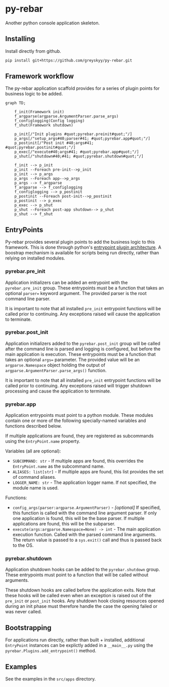 # py-rebar

Another python console application skeleton.

## Installing

Install directly from github. 

```bash
pip install git+https://github.com/greyskyy/py-rebar.git
```

## Framework workflow

The py-rebar application scaffold provides for a series of plugin points for business logic to be added.

```mermaid
graph TD;

    f_init(Framework init)
    f_argparse(argparse.ArgumentParser.parse_args)
    f_configlogging(Config logging)
    f_shut(Framework shutdown)

    p_init[/"Init plugins #quot;pyrebar.preinit#quot;"/]
    p_args[/"setup_args#40;parser#41; #quot;pyrebar.app#quot;"/]
    p_postinit[/"Post init #40;args#41; #quot;pyrebar.postinit#quot;"/]
    p_exec[/"execute#40;args#41; #quot;pyrebar.app#quot;"/]
    p_shut[/"shutdown#40;#41; #quot;pyrebar.shutdown#quot;"/]

    f_init --> p_init
    p_init --Foreach pre-init-->p_init
    p_init --> p_args
    p_args --Foreach app-->p_args
    p_args --> f_argparse
    f_argparse --> f_configlogging
    f_configlogging --> p_postinit
    p_postinit --Foreach post-init-->p_postinit
    p_postinit --> p_exec
    p_exec --> p_shut
    p_shut --Foreach post-app shutdown--> p_shut
    p_shut --> f_shut
```

## EntryPoints

Py-rebar provides several plugin points to add the business logic to this framework.  This is done through python's [entrypoint plugin architecture](https://setuptools.pypa.io/en/latest/userguide/entry_point.html#entry-points-for-plugins). A boostrap mechanism is available for scripts being run directly, rather than relying on installed modules.

### pyrebar.pre_init

Application initializers can be added an entrypoint with the `pyrebar.pre_init` group. These entrypoints must be a function that takes an optional `parser=` keyword argument. The provided parser is the root command line parser.

It is important to note that all installed `pre_init` entrypoint functions will be called prior to continuing. Any exceptions raised will cause the application to terminate.

### pyrebar.post_init

Application initializers added to the `pyrebar.post_init` group will be called after the command line is parsed and logging is configured, but before the main application is execution. These entrypoints must be a function that takes an optional `args=` parameter. The provided value will be an `argparse.Namespace` object holding the output of `argparse.ArgumentParser.parse_args()` function.

It is important to note that all installed `pre_init` entrypoint functions will be called prior to continuing. Any exceptions raised will trigger shutdown processing and cause the application to terminate.

### pyrebar.app

Application entrypoints must point to a python module. These modules contain one or more of the following specially-named variables and functions described below.

If multiple applications are found, they are registered as subcommands using the `EntryPoint.name` property.

Variables (all are optional):

* `SUBCOMMAND: str` - If multiple apps are found, this overrides the `EntryPoint.name` as the subcommand name.
* `ALIASES: list[str]` - If multiple apps are found, this list provides the set of command aliases.
* `LOGGER_NAME: str` - The application logger name. If not specified, the module name is used.

Functions:

* `config_args(parser:argparse.ArgumentParser)` - *[optional]* If specified, this function is called with the command line argument parser. If only one application is found, this will be the base parser. If multiple applications are found, this will be the subparser.
* `execute(args:argparse.Namespace=None) -> int` - The main application execution function. Called with the parsed command line arguments. The return value is passed to a `sys.exit()` call and thus is passed back to the OS.

### pyrebar.shutdown

Application shutdown hooks can be added to the `pyrebar.shutdown` group.  These entrypoints must point to a function that will be called without arguments. 

These shutdown hooks are called before the application exits. Note that these hooks will be called even when an exception is raised out of the `pre_init` or `post_init` hooks.  Any shutdown hook closing resources opened during an init phase must therefore handle the case the opening failed or was never called.

## Bootstrapping

For applications run directly, rather than built + installed, additional `EntryPoint` instances can be explictly added in a `__main__.py` using the `pyrebar.Plugins.add_entrypoint()` method.

## Examples

See the examples in the `src/apps` directory.